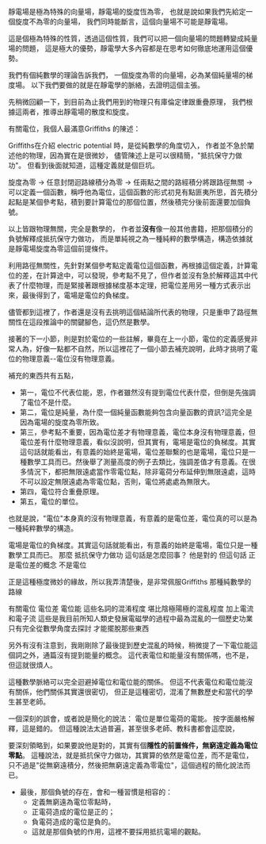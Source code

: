 
靜電場是極為特殊的向量場，靜電場的旋度恆為零，
也就是說如果我們先給定一個旋度不為零的向量場，
我們同時能斷言，這個向量場不可能是靜電場。

這是個極為特殊的性質，透過這個性質，我們可以把一個向量場的問題轉變成純量場的問題，
這是極大的優勢，靜電學大多內容都是在思考如何徹底地運用這個優勢。

我們有個純數學的理論告訴我們，
一個旋度為零的向量場，必為某個純量場的梯度場。
以下我們要做的就是在靜電學的脈絡，去證明這個主張。

先稍微回顧一下，到目前為止我們用到的物理只有庫倫定律跟重疊原理，
我們根據這兩者，推導出靜電場的散度和旋度。


有關電位，我個人最滿意Griffiths 的陳述：

Griffiths在介紹 electric potential 時，是從純數學的角度切入，
作者並不急於闡述他的物理，因為實在是很微妙，
儘管陳述上是可以很精簡，"抵抗保守力做功"。
但看到後面就知道，這種定義就是個巨坑。

旋度為零
-> 任意封閉迴路線積分為零 
-> 任兩點之間的路經積分將跟路徑無關 
-> 可以定義一個函數，稱呼他為電位，這個函數的形式初見有點匪夷所思，首先積分起點是某個參考點，積到要計算電位的那個位置，然後積完分後前面還要加個負號。

以上皆跟物理無關，完全是數學的，
作者並**沒有**像一般其他書籍，把那個積分的負號解釋成抵抗保守力做功，
而是單純視之為一種純粹的數學構造，構造依據就是靜電場旋度為零這個前提條件。

利用路徑無關性，先針對某個參考點定義電位這個函數，再根據這個定義，計算電位的差，在計算途中，可以發現，參考點不見了，但作者並沒有急於解釋這其中代表了什麼物理，而是緊接著跟根據梯度基本定理，把電位差用另一種方式表示出來，最後得到了，電場是電位的負梯度。

儘管都到這裡了，作者還是沒有去挑明這個結論所代表的物理，只是重申了路徑無關性在這段推論中的關鍵腳色，這仍然是數學。

接著的下一小節，則是對於電位的一些註解，畢竟在上一小節，電位的定義感覺非常人為，好像一點都不自然，所以這裡花了一個小節去補充說明，此時才挑明了電位的物理意義--電位沒有物理意義。

補充的東西共有五點，
- 第一，電位不代表位能，恩，作者雖然沒有提到電位代表什麼，但倒是先強調了電位不是什麼。
- 第二，電位是純量，為什麼一個純量函數能夠包含向量函數的資訊?這完全是因為電場的旋度為零所致。
- 第三，參考點不重要，因為電位差才有物理意義，電位本身沒有物理意義，但電位差有什麼物理意義，看似沒說明，但其實有，電場是電位的負梯度。其實這句話就能看出，有意義的始終是電場，電位差聯繫的也是電場，電位只是一種數學工具而已。然後舉了測量高度的例子去類比，強調差值才有意義。在很多情況下，都把無限遠處當作零電位點，除非電荷分布延伸到無限遠處，這時不可以設定無限遠處為零電位點，否則，電位將處處為無限大。
- 第四，電位符合重疊原理。
- 第五，電位的單位。

也就是說，"電位"本身真的沒有物理意義，有意義的是電位差，電位真的可以是為一種純粹數學的構造。

電場是電位的負梯度。其實這句話就能看出，有意義的始終是電場，電位只是一種數學工具而已。
那麼 抵抗保守力做功 這句話是怎麼回事？
他是對的 但這句話 正是電位差的概念 不是電位

正是這種極度微妙的緣故，所以我弄清楚後，是非常佩服Griffiths 那種純數學的路線

有關電位 電位差 電位能 這些名詞的混淆程度 
堪比陰極陽極的混亂程度 加上電流和電子流 
這些是我目前所知人類史發展電磁學的過程中最為混亂的一個歷史功業 
只有完全從數學角度去探討 才能擺脫那些東西

另外有沒有注意到，我剛剛除了最後提到歷史混亂的時候，稍微提了一下電位能這個詞之外，通篇沒有提到能量的概念。
這代表電位和能量沒有關係嗎，也不是，但這就很煩人。

這種數學脈絡可以完全迴避掉電位和電位能的關係。
但這不代表電位和電位能沒有關係，他們關係其實還很密切，
但正是這種密切，混淆了無數歷史和當代的學生甚至老師。

一個深刻的誤會，或者說是簡化的說法：
電位是單位電荷的電能。
按字面嚴格解釋，這是錯的。
但這種說法太過普遍，甚至很多老師、教科書都會這麼說，

要深刻領略到，如果要說他是對的，其實有個**隱性的前置條件，無窮遠定義為電位零點**。
這種說法，就是抵抗保守力做功，其實算的依然是電位差，而不是電位，只不過是"從無窮遠積分，然後把無窮遠定義為零電位"，這個過程的簡化說法而已。

- 最後，那個負號的存在，會和一種習慣是相容的：
  - 定義無窮遠為電位零點時，
  - 正電荷造成的電位是正的；
  - 負電荷造成的電位是負的。
  - 這就是那個負號的作用，這裡不要採用抵抗電場的觀點。